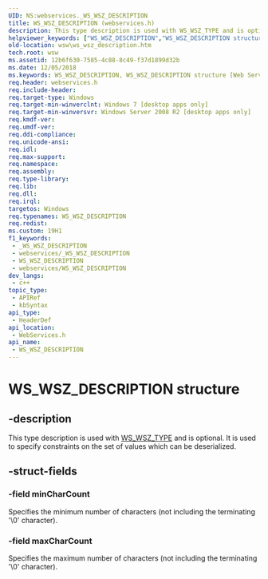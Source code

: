 ```yaml
---
UID: NS:webservices._WS_WSZ_DESCRIPTION
title: WS_WSZ_DESCRIPTION (webservices.h)
description: This type description is used with WS_WSZ_TYPE and is optional. It is used to specify constraints on the set of values which can be deserialized.
helpviewer_keywords: ["WS_WSZ_DESCRIPTION","WS_WSZ_DESCRIPTION structure [Web Services for Windows]","webservices/WS_WSZ_DESCRIPTION","wsw.ws_wsz_description"]
old-location: wsw\ws_wsz_description.htm
tech.root: wsw
ms.assetid: 12b6f630-7585-4c88-8c49-f37d1899d32b
ms.date: 12/05/2018
ms.keywords: WS_WSZ_DESCRIPTION, WS_WSZ_DESCRIPTION structure [Web Services for Windows], webservices/WS_WSZ_DESCRIPTION, wsw.ws_wsz_description
req.header: webservices.h
req.include-header: 
req.target-type: Windows
req.target-min-winverclnt: Windows 7 [desktop apps only]
req.target-min-winversvr: Windows Server 2008 R2 [desktop apps only]
req.kmdf-ver: 
req.umdf-ver: 
req.ddi-compliance: 
req.unicode-ansi: 
req.idl: 
req.max-support: 
req.namespace: 
req.assembly: 
req.type-library: 
req.lib: 
req.dll: 
req.irql: 
targetos: Windows
req.typenames: WS_WSZ_DESCRIPTION
req.redist: 
ms.custom: 19H1
f1_keywords:
 - _WS_WSZ_DESCRIPTION
 - webservices/_WS_WSZ_DESCRIPTION
 - WS_WSZ_DESCRIPTION
 - webservices/WS_WSZ_DESCRIPTION
dev_langs:
 - c++
topic_type:
 - APIRef
 - kbSyntax
api_type:
 - HeaderDef
api_location:
 - WebServices.h
api_name:
 - WS_WSZ_DESCRIPTION
---
```


# WS_WSZ_DESCRIPTION structure


## -description

This type description is used with <a href="https://docs.microsoft.com/windows/desktop/api/webservices/ne-webservices-ws_type">WS_WSZ_TYPE</a> and is optional.
                It is used to specify constraints on the set of values
                which can be deserialized.

## -struct-fields

### -field minCharCount

Specifies the minimum number of characters (not including the terminating '\0' character).

### -field maxCharCount

Specifies the maximum number of characters (not including the terminating '\0' character).

